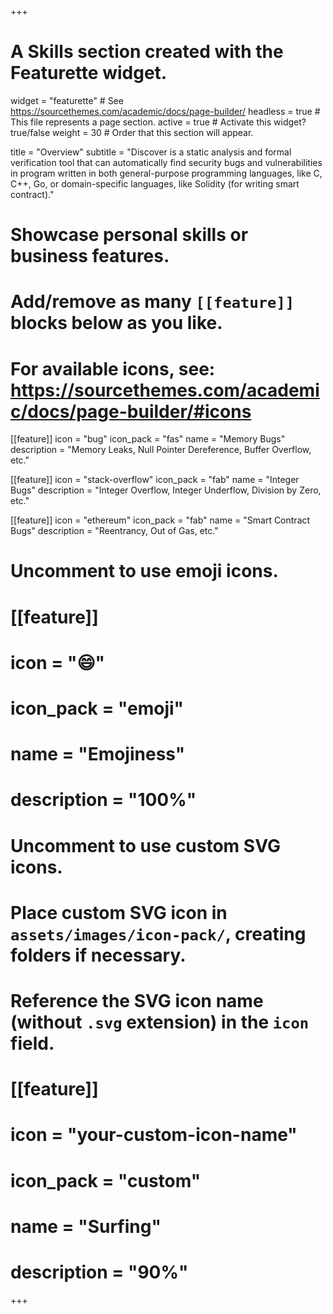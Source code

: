 +++
# A Skills section created with the Featurette widget.
widget = "featurette"  # See https://sourcethemes.com/academic/docs/page-builder/
headless = true  # This file represents a page section.
active = true  # Activate this widget? true/false
weight = 30  # Order that this section will appear.

title = "Overview"
subtitle = "Discover is a static analysis and formal verification tool that can automatically find security bugs and vulnerabilities in program written in both general-purpose programming languages, like C, C++, Go, or domain-specific languages, like Solidity (for writing smart contract)."

# Showcase personal skills or business features.
# 
# Add/remove as many `[[feature]]` blocks below as you like.
# 
# For available icons, see: https://sourcethemes.com/academic/docs/page-builder/#icons

[[feature]]
  icon = "bug"
  icon_pack = "fas"
  name = "Memory Bugs"
  description = "Memory Leaks, Null Pointer Dereference, Buffer Overflow, etc."
  
[[feature]]
  icon = "stack-overflow"
  icon_pack = "fab"
  name = "Integer Bugs"
  description = "Integer Overflow, Integer Underflow, Division by Zero, etc."  
  
[[feature]]
  icon = "ethereum"
  icon_pack = "fab"
  name = "Smart Contract Bugs"
  description = "Reentrancy, Out of Gas, etc."

# Uncomment to use emoji icons.
# [[feature]]
#  icon = ":smile:"
#  icon_pack = "emoji"
#  name = "Emojiness"
#  description = "100%"  

# Uncomment to use custom SVG icons.
# Place custom SVG icon in `assets/images/icon-pack/`, creating folders if necessary.
# Reference the SVG icon name (without `.svg` extension) in the `icon` field.
# [[feature]]
#  icon = "your-custom-icon-name"
#  icon_pack = "custom"
#  name = "Surfing"
#  description = "90%"

+++
